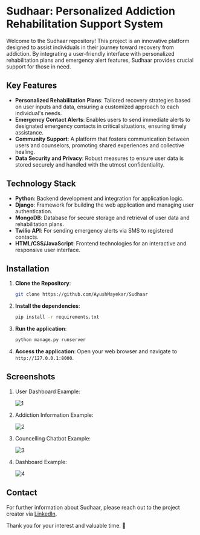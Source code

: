 # Sudhaar: Personalized Addiction Rehabilitation Support System

Welcome to the Sudhaar repository! This project is an innovative platform designed to assist individuals in their journey toward recovery from addiction. By integrating a user-friendly interface with personalized rehabilitation plans and emergency alert features, Sudhaar provides crucial support for those in need.

## Key Features

- **Personalized Rehabilitation Plans**: Tailored recovery strategies based on user inputs and data, ensuring a customized approach to each individual's needs.
- **Emergency Contact Alerts**: Enables users to send immediate alerts to designated emergency contacts in critical situations, ensuring timely assistance.
- **Community Support**: A platform that fosters communication between users and counselors, promoting shared experiences and collective healing.
- **Data Security and Privacy**: Robust measures to ensure user data is stored securely and handled with the utmost confidentiality.

## Technology Stack

- **Python**: Backend development and integration for application logic.
- **Django**: Framework for building the web application and managing user authentication.
- **MongoDB**: Database for secure storage and retrieval of user data and rehabilitation plans.
- **Twilio API**: For sending emergency alerts via SMS to registered contacts.
- **HTML/CSS/JavaScript**: Frontend technologies for an interactive and responsive user interface.

## Installation

1. **Clone the Repository**:

   ```sh
   git clone https://github.com/AyushMayekar/Sudhaar
   ```

2. **Install the dependencies**:

   ```sh
   pip install -r requirements.txt
   ```

3. **Run the application**:

   ```sh
   python manage.py runserver
   ```

4. **Access the application**: Open your web browser and navigate to `http://127.0.0.1:8000`.

## Screenshots

1. User Dashboard Example:
 
   ![1](https://github.com/AyushMayekar/Sudhaar/blob/main/SS1.png)

2. Addiction Information  Example:

   ![2](https://github.com/AyushMayekar/Sudhaar/blob/main/SS2.png)

3. Councelling Chatbot Example:

   ![3](https://github.com/AyushMayekar/Sudhaar/blob/main/SS3.png)

4. Dashboard Example:

   ![4](https://github.com/AyushMayekar/Sudhaar/blob/main/SS4.png)

## Contact

For further information about Sudhaar, please reach out to the project creator via [LinkedIn](https://www.linkedin.com/in/ayush-mayekar-b9b883284).

Thank you for your interest and valuable time. 🤝
